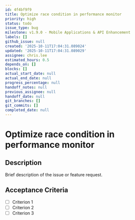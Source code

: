 ```yaml
---
id: 4f4bf9f9
title: Optimize race condition in performance monitor
priority: high
status: todo
issue_type: bug
milestone: v1.9.0 - Mobile Applications & API Enhancement
labels: []
github_issue: null
created: '2025-10-11T17:04:31.089024'
updated: '2025-10-11T17:04:31.089029'
assignee: chris.lee
estimated_hours: 0.5
depends_on: []
blocks: []
actual_start_date: null
actual_end_date: null
progress_percentage: null
handoff_notes: null
previous_assignee: null
handoff_date: null
git_branches: []
git_commits: []
completed_date: null
---
```


# Optimize race condition in performance monitor

## Description

Brief description of the issue or feature request.

## Acceptance Criteria

- [ ] Criterion 1
- [ ] Criterion 2
- [ ] Criterion 3